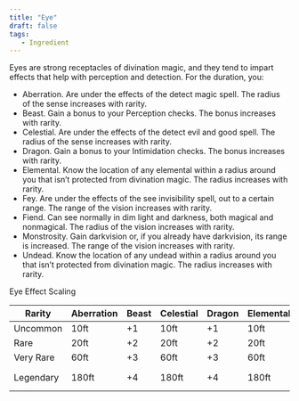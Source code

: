 ```yaml
---
title: "Eye"
draft: false
tags:
   - Ingredient
---
```

Eyes are strong receptacles of divination magic, and they tend to impart effects that help with perception and detection. For the duration, you: 
- Aberration. Are under the effects of the detect magic spell. The radius of the sense increases with rarity. 
- Beast. Gain a bonus to your Perception checks. The bonus increases with rarity. 
- Celestial. Are under the effects of the detect evil and good spell. The radius of the sense increases with rarity. 
- Dragon. Gain a bonus to your Intimidation checks. The bonus increases with rarity. 
- Elemental. Know the location of any elemental within a radius around you that isn’t protected from divination magic. The radius increases with rarity. 
- Fey. Are under the effects of the see invisibility spell, out to a certain range. The range of the vision increases with rarity. 
- Fiend. Can see normally in dim light and darkness, both magical and nonmagical. The radius of the vision increases with rarity. 
- Monstrosity. Gain darkvision or, if you already have darkvision, its range is increased. The range of the vision increases with rarity. 
- Undead. Know the location of any undead within a radius around you that isn’t protected from divination magic. The radius increases with rarity.

Eye Effect Scaling

| Rarity    | Aberration | Beast | Celestial | Dragon | Elemental | Fey   | Fiend | Monstrosity   | Undead |
| --------- | ---------- | ----- | --------- | ------ | --------- | ----- | ----- | ------------- | ------ |
| Uncommon  | 10ft       | +1    | 10ft      | +1     | 10ft      | 10ft  | 10ft  | 30ft or 15ft  | 10ft   |
| Rare      | 20ft       | +2    | 20ft      | +2     | 20ft      | 20ft  | 20ft  | 60ft or 30ft  | 20ft   |
| Very Rare | 60ft       | +3    | 60ft      | +3     | 60ft      | 60ft  | 60ft  | 90ft or 45ft  | 60ft   |
| Legendary | 180ft      | +4    | 180ft     | +4     | 180ft     | 180ft | 180ft | 120ft or 60ft | 180ft  | 


